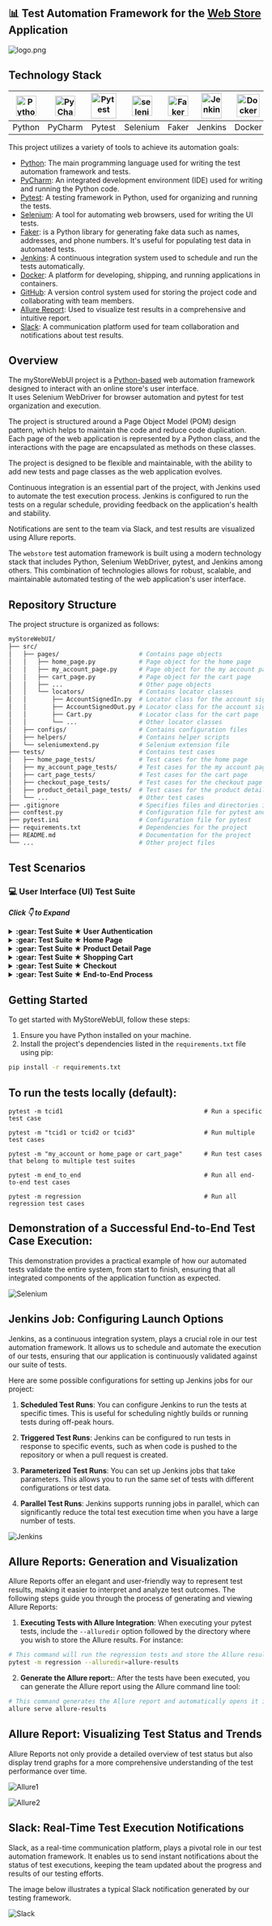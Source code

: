 ## 📊 Test Automation Framework for the [Web Store](https://www.happyharbor.kesug.com/) Application

![logo.png](https://i.imgur.com/YKWONJp.png)


## Technology Stack
| <a href="https://www.python.org/"><img src="https://i.imgur.com/l1T2VxE.png" width="40" height="40"  alt="Python"/></a> | <a href="https://www.jetbrains.com/pycharm/"><img src="https://i.imgur.com/1rUVnJE.png" width="40" height="40"  alt="PyCharm"/></a> | <a href="https://docs.pytest.org/en/8.0.x/contents.html"><img src="https://i.imgur.com/eYAwneW.png" width="50" height="50"  alt="Pytest"/></a> |    <a href="https://www.selenium.dev/"><img src="https://i.imgur.com/m2aJGD9.png" width="40" height="40"  alt="selenium"/></a>     | <a href="https://faker.readthedocs.io/en/master/"><img src="https://i.imgur.com/027GEyk.png" width="40" height="40"  alt="Faker"/></a> | <a href="https://www.jenkins.io/"><img src="https://i.imgur.com/PYwxlPc.png" width="40" height="50"  alt="Jenkins"/></a> | <a href="https://www.docker.com/"><img src="https://i.imgur.com/oBfzO4R.png" width="45" height="45"  alt="Docker"/></a> |                                                                     <a href="https://github.com/"><img src="https://i.imgur.com/YMRfX5L.png" width="45" height="45"  alt="GitHub"/></a>                                                                     | <a href="https://allurereport.org/"><img src="https://i.imgur.com/AFfE03h.png" width="50" height="50"  alt="Allure"/></a> | <a href="https://slack.com/"><img src="https://i.imgur.com/NCfR0lb.png" width="40" height="40"  alt="Slack"/></a> |
|:-----------------------------------------------------------------------------------------------------------------------------:|:----------------------------------------------------------------------------------------------------------------------------------------------------:|:----------------------------------------------------------------------------------------------------------------------------------------------------:| :---------: |:-------------------------------------------------------------------------------------------------------------------------------:|:-------------------------------------------------------------------------------------------------------------------------------:|:------------------------------------------------------------------------------------------------------------------------------:|:-----------------------------------------------------------------------------------------------------------------------------------------------------------------------------------------------------------------------------------------------------------:|:-------------------------------------------------------------------------------------------------------------------------:|:-----------------------------------------------------------------------------------------------------------------------------------------------------:|
|                                                            Python                                                             |                                                                       PyCharm                                                                        |                                                                        Pytest                                                                        | Selenium |                                                            Faker                                                       |                                                             Jenkins                                                             |                                                             Docker                                                             |                                                                                              GitHub                                                                                                                                                         |                                                          Allure                                                           |                                                                         Slack                                                                         |

This project utilizes a variety of tools to achieve its automation goals:

* [Python](https://www.python.org/): The main programming language used for writing the test automation framework and tests.
* [PyCharm](https://www.jetbrains.com/pycharm/): An integrated development environment (IDE) used for writing and running the Python code.
* [Pytest](https://docs.pytest.org/en/latest/): A testing framework in Python, used for organizing and running the tests.
* [Selenium](https://www.selenium.dev/): A tool for automating web browsers, used for writing the UI tests.
* [Faker](https://faker.readthedocs.io/en/master/): is a Python library for generating fake data such as names, addresses, and phone numbers. It's useful for populating test data in automated tests.
* [Jenkins](https://www.jenkins.io/): A continuous integration system used to schedule and run the tests automatically.
* [Docker](https://www.docker.com/): A platform for developing, shipping, and running applications in containers.
* [GitHub](https://github.com/): A version control system used for storing the project code and collaborating with team members.
* [Allure Report](http://allure.qatools.ru): Used to visualize test results in a comprehensive and intuitive report.
* [Slack](https://slack.com/): A communication platform used for team collaboration and notifications about test results. 


## Overview
The myStoreWebUI project is a [Python-based](https://www.python.org/) web automation framework designed to interact with an online store's user interface.   
It uses Selenium WebDriver for browser automation and pytest for test organization and execution.  

The project is structured around a Page Object Model (POM) design pattern, which helps to maintain the code and reduce code duplication.                    
Each page of the web application is represented by a Python class, and the interactions with the page are encapsulated as methods on these classes.

The project is designed to be flexible and maintainable, with the ability to add new tests and page classes as the web application evolves.

Continuous integration is an essential part of the project, with Jenkins used to automate the test execution process. Jenkins is configured to run the tests on a regular schedule, providing feedback on the application's health and stability.

Notifications are sent to the team via Slack, and test results are visualized using Allure reports.

The `webstore` test automation framework is built using a modern technology stack that includes Python, Selenium WebDriver, pytest, and Jenkins among others. This combination of technologies allows for robust, scalable, and maintainable automated testing of the web application's user interface.

## Repository Structure
The project structure is organized as follows:
```bash
myStoreWebUI/
├── src/
│   ├── pages/                      # Contains page objects
│   │   ├── home_page.py            # Page object for the home page
│   │   ├── my_account_page.py      # Page object for the my account page
│   │   ├── cart_page.py            # Page object for the cart page
│   │   ├── ...                     # Other page objects
│   │   └── locators/               # Contains locator classes
│   │       ├── AccountSignedIn.py  # Locator class for the account signed in page
│   │       ├── AccountSignedOut.py # Locator class for the account signed out page
│   │       ├── Cart.py             # Locator class for the cart page
│   │       └── ...                 # Other locator classes
│   ├── configs/                    # Contains configuration files
│   ├── helpers/                    # Contains helper scripts
│   └── seleniumextend.py           # Selenium extension file
├── tests/                          # Contains test cases
│   ├── home_page_tests/            # Test cases for the home page
│   ├── my_account_page_tests/      # Test cases for the my account page
│   ├── cart_page_tests/            # Test cases for the cart page
│   ├── checkout_page_tests/        # Test cases for the checkout page
│   ├── product_detail_page_tests/  # Test cases for the product detail page
│   └── ...                         # Other test cases
├── .gitignore                      # Specifies files and directories ignored by Git
├── conftest.py                     # Configuration file for pytest and fixtures setup
├── pytest.ini                      # Configuration file for pytest
├── requirements.txt                # Dependencies for the project
├── README.md                       # Documentation for the project
└── ...                             # Other project files

```

## Test Scenarios
### :computer: User Interface (UI) Test Suite
***Click 👇 to Expand</ib>***    
<details>
  <summary> <b> :gear: Test Suite ★ User Authentication </b></summary>

TC ID 1 @ User Registration. \
Objective: Validate the successful registration of a new user account.

TC ID 2 @ Existing User Login. \
Objective: Authenticate an existing user and confirm successful login.

TC ID 3 @ Non-Existing User Login. \
Objective: Attempt to authenticate a non-existing user and verify that the login attempt fails with the appropriate error message.

TC ID 4 @ Existing User Login with incorrect password.  \
Objective: Authenticate an existing user with an incorrect password and verify that the login attempt fails with the appropriate error message.

TC ID 5 @ Login with empty username field.  \
Objective: Attempt to authenticate with an empty username field and verify that the login attempt fails with the appropriate error message.

TC ID 6 @ Login with empty password field. \
Objective: Attempt to authenticate with an empty password field and verify that the login attempt fails with the appropriate error message.

</details>

<details>
  <summary><b> :gear: Test Suite ★ Home Page </b></summary>

TC ID 7 @ Verify that sale badge is displayed. \
Objective: Validate the correct display of the sale badge on the home page.

TC ID 8 @ Verify that [add to cart] button is displayed for each product. \
Objective: Validate the correct display of the "Add to Cart" button for each product on the home page.

TC ID 9 @ Verify that [select option] button is displayed for variation product. \
Objective: Validate the correct display of the "Select Option" button for variation products on the home page.

TC ID 10 @ Verify that each product displays name under image. \
Objective: Validate the correct display of each product's name under the product image on the home page.

TC ID 11 @ Verify that sorting dropdown should be displayed. \
Objective: Validate the correct display of the sorting dropdown on the home page.

TC ID 12 @ Search for a Specific Product. \
Objective: Execute a product search using the search bar and confirm that the search results are correctly displayed.

</details>

<details>
  <summary><b> :gear: Test Suite ★ Product Detail Page </b></summary>

TC ID 13 @ Verify Add to cart button is displayed. \
Objective: Validate the correct display of the "Add to Cart" button on the product detail page.

TC ID 14 @ Verify Product Category. \
Objective: Validate the correct display of a product's category on the product detail page.

TC ID 15 @ Verify Product Description. \
Objective: Validate the correct display of a product's description on the product detail page.

TC ID 16 @ Verify Product Description Header. \
Objective: Validate the correct display of the product description header on the product detail page.

TC ID 17 @ Verify Product Image. \
Objective: Validate the correct display of a product's image on the product detail page.

TC ID 18 @ Verify Product Price. \
Objective: Validate the correct display of a product's price on the product detail page.

TC ID 19 @ Verify Product Name. \
Objective: Validate the correct display of a product's name on the product detail page.

TC ID 20 @ Verify Product SKU. \
Objective: Validate the correct display of a product's SKU on the product detail page.

</details>

<details >
  <summary><b> :gear: Test Suite ★ Shopping Cart </b></summary>

TC ID 21 @ Remove Product from Cart. \
Objective: Add a product to the shopping cart, subsequently remove it, and confirm that the shopping cart is empty.

TC ID 22 @ Update Product Quantity in Cart. \
Objective: Adjust the quantity of an existing product in the shopping cart, both increasing and decreasing, and confirm that the shopping cart updates accurately reflecting the correct total price and quantity.


</details>

<details>
  <summary><b> :gear: Test Suite ★ Checkout </b></summary>

TC ID # @ TBD

</details>

<details>
  <summary><b> :gear: Test Suite ★ End-to-End Process </b></summary>

TC ID x1 @ Order as Guest User with "Cash on Delivery" option. \
Objective: Validate the successful completion of an order as a guest user with "cash on delivery" option, ensuring the process completes successfully.

TC ID x2 @ Order as Registered User "Cash on Delivery" option. \
Objective: Validate the successful completion of an order as a registered user with "cash on delivery" option, ensuring the process completes successfully.

TC ID x3 @ Order as Guest User with "Discount" coupon.  \
Objective: Validate the successful completion of an order as a guest user with a discount coupon, ensuring the process completes successfully.

TC ID x4 @ Order as Registered User with "Discount" coupon. \
Objective: Validate the successful completion of an order as a registered user with a discount coupon, ensuring the process completes successfully.

TC ID x5 @ Order multiple Products as Guest User with "Cash on Delivery" option. \
Objective: Validate the successful completion of an order with multiple products as a guest user with "cash on delivery" option, ensuring the process completes successfully.

TC ID x6 @ Order multiple Products as Registered User with "Cash on Delivery" option. \
Objective: Validate the successful completion of an order with multiple products as a registered user with "cash on delivery" option, ensuring the process completes successfully.

TC ID x7 @ Order multiple Products as Guest User with "Discount" coupon. \
Objective: Validate the successful completion of an order with multiple products as a guest user with a discount coupon, ensuring the process completes successfully.

TC ID x8 @ Order multiple Products as Registered User with "Discount" coupon. \
Objective: Validate the successful completion of an order with multiple products as a registered user with a discount coupon, ensuring the process completes successfully.

</details>


## Getting Started

To get started with MyStoreWebUI, follow these steps:

1. Ensure you have Python installed on your machine.
2. Install the project's dependencies listed in the `requirements.txt` file using pip:

```bash
pip install -r requirements.txt
```


## To run the tests locally (default):

```
pytest -m tcid1                                       # Run a specific test case

pytest -m "tcid1 or tcid2 or tcid3"                   # Run multiple test cases

pytest -m "my_account or home_page or cart_page"      # Run test cases that belong to multiple test suites

pytest -m end_to_end                                  # Run all end-to-end test cases

pytest -m regression                                  # Run all regression test cases
```

## Demonstration of a Successful End-to-End Test Case Execution:

This demonstration provides a practical example of how our automated tests validate the entire system, from start to finish, ensuring that all integrated components of the application function as expected.

![Selenium](https://i.imgur.com/x0PbudD.gif)

## Jenkins Job: Configuring Launch Options

Jenkins, as a continuous integration system, plays a crucial role in our test automation framework. It allows us to schedule and automate the execution of our tests, ensuring that our application is continuously validated against our suite of tests.

Here are some possible configurations for setting up Jenkins jobs for our project:

1. **Scheduled Test Runs**: You can configure Jenkins to run the tests at specific times. This is useful for scheduling nightly builds or running tests during off-peak hours.

2. **Triggered Test Runs**: Jenkins can be configured to run tests in response to specific events, such as when code is pushed to the repository or when a pull request is created.

3. **Parameterized Test Runs**: You can set up Jenkins jobs that take parameters. This allows you to run the same set of tests with different configurations or test data.

4. **Parallel Test Runs**: Jenkins supports running jobs in parallel, which can significantly reduce the total test execution time when you have a large number of tests.

![Jenkins](https://i.imgur.com/yHKqenF.png)


## Allure Reports: Generation and Visualization
Allure Reports offer an elegant and user-friendly way to represent test results, making it easier to interpret and analyze test outcomes. The following steps guide you through the process of generating and viewing Allure Reports:

1. **Executing Tests with Allure Integration**: When executing your pytest tests, include the `--alluredir` option followed by the directory where you wish to store the Allure results. For instance:
```bash
# This command will run the regression tests and store the Allure results in the allure-results directory.
pytest -m regression --alluredir=allure-results
```
2. **Generate the Allure report:**:  After the tests have been executed, you can generate the Allure report using the Allure command line tool:
```bash
# This command generates the Allure report and automatically opens it in your default web browser.
allure serve allure-results
```

## Allure Report: Visualizing Test Status and Trends
Allure Reports not only provide a detailed overview of test status but also display trend graphs for a more comprehensive understanding of the test performance over time.

![Allure1](https://i.imgur.com/D2TI1Ut.png)

![Allure2](https://i.imgur.com/TvvcOCR.png)

## Slack: Real-Time Test Execution Notifications

Slack, as a real-time communication platform, plays a pivotal role in our test automation framework. It enables us to send instant notifications about the status of test executions, keeping the team updated about the progress and results of our testing efforts.

The image below illustrates a typical Slack notification generated by our testing framework.

![Slack](https://i.imgur.com/fvr34Di.png)